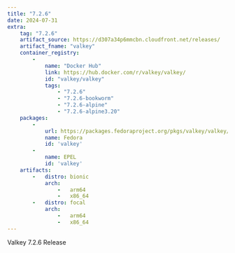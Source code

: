 ```yaml
---
title: "7.2.6"
date: 2024-07-31
extra:
    tag: "7.2.6"
    artifact_source: https://d307a34p6mmcbn.cloudfront.net/releases/
    artifact_fname: "valkey"
    container_registry:
        - 
            name: "Docker Hub"
            link: https://hub.docker.com/r/valkey/valkey/
            id: "valkey/valkey"
            tags:
                - "7.2.6"
                - "7.2.6-bookworm"
                - "7.2.6-alpine"
                - "7.2.6-alpine3.20"
    packages:
        -
            url: https://packages.fedoraproject.org/pkgs/valkey/valkey/
            name: Fedora
            id: 'valkey'
        -
            name: EPEL
            id: 'valkey'
    artifacts:
        -   distro: bionic
            arch: 
                -   arm64
                -   x86_64
        -   distro: focal
            arch:
                -   arm64
                -   x86_64
---
```


Valkey 7.2.6 Release
